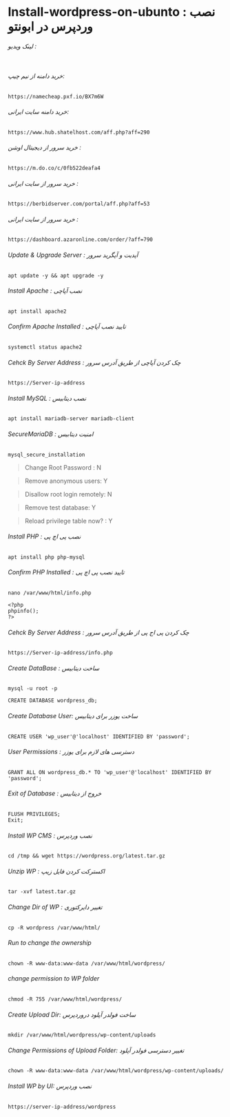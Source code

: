# Install-wordpress-on-ubunto : نصب وردپرس در ابونتو


###### لینک ویدیو : 
```

```

###### خرید دامنه از نیم چیپ: 
```
https://namecheap.pxf.io/BX7m6W
```
###### خرید دامنه سایت ایرانی: 
```
https://www.hub.shatelhost.com/aff.php?aff=290
```
###### خرید سرور از دیجیتال اوشن : 
```
https://m.do.co/c/0fb522deafa4
```
###### خرید سرور از سایت ایرانی : 
```
https://berbidserver.com/portal/aff.php?aff=53
```
###### خرید سرور از سایت ایرانی : 
```
https://dashboard.azaronline.com/order/?aff=790
```


###### Update & Upgrade Server : آپدیت و آپگرید سرور

``` 
apt update -y && apt upgrade -y 
```

###### Install Apache : نصب آپاچی

```
apt install apache2
```

###### Confirm Apache Installed : تایید نصب آپاچی

```
systemctl status apache2
```

###### Cehck By Server Address : چک کردن آپاچی از طریق آدرس سرور

```
https://Server-ip-address
```

###### Install MySQL : نصب دیتابیس

```
apt install mariadb-server mariadb-client
```

###### SecureMariaDB : امنیت دیتابیس

```
mysql_secure_installation
```

>Change Root Password : N

>Remove anonymous users: Y

>Disallow root login remotely: N

>Remove test database: Y

>Reload privilege table now? : Y


###### Install PHP : نصب پی اچ پی

```
apt install php php-mysql
```

###### Confirm PHP Installed : تایید نصب پی اچ پی

```
nano /var/www/html/info.php
```

```
<?php
phpinfo();
?>
```

###### Cehck By Server Address : چک کردن پی اج پی از طریق آدرس سرور

```
https://Server-ip-address/info.php
```

###### Create DataBase : ساخت دیتابیس

```
mysql -u root -p
```

```
CREATE DATABASE wordpress_db;
```

###### Create Database User: ساخت یوزر برای دیتابیس 

```
CREATE USER 'wp_user'@'localhost' IDENTIFIED BY 'password';
```

###### User Permissions :  دسترسی های لازم برای یوزر

```
GRANT ALL ON wordpress_db.* TO 'wp_user'@'localhost' IDENTIFIED BY 'password';
```

###### Exit of Database :  خروج از دیتابیس

```
FLUSH PRIVILEGES;
Exit;
```

###### Install WP CMS : نصب وردپرس

```
cd /tmp && wget https://wordpress.org/latest.tar.gz
```

###### Unzip WP : اکسترکت کردن فایل زیپ

```
tar -xvf latest.tar.gz
```

###### Change Dir of WP : تغییر دایرکتوری 

```
cp -R wordpress /var/www/html/
```

###### Run to change the ownership

```
chown -R www-data:www-data /var/www/html/wordpress/
```

###### change permission to WP folder

```
chmod -R 755 /var/www/html/wordpress/
```

###### Create Upload Dir: ساخت فولدر آپلود دروردپرس

```
mkdir /var/www/html/wordpress/wp-content/uploads
```

###### Change Permissions of Upload Folder: تغییر دسترسی فولدر آپلود

```
chown -R www-data:www-data /var/www/html/wordpress/wp-content/uploads/
```

###### Install WP by UI: نصب وردپرس

```
https://server-ip-address/wordpress
```
